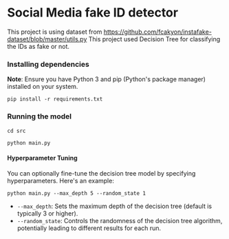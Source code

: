 # Social Media fake ID detector

This project is using dataset from https://github.com/fcakyon/instafake-dataset/blob/master/utils.py
This project used Decision Tree for classifying the IDs as fake or not.

### Installing dependencies
**Note**: Ensure you have Python 3 and pip (Python's package manager) installed on your system.
```
pip install -r requirements.txt
```

### Running the model
```
cd src
```
```
python main.py
```
#### Hyperparameter Tuning
You can optionally fine-tune the decision tree model by specifying hyperparameters. Here's an example:
```
python main.py --max_depth 5 --random_state 1
```
* `--max_depth`: Sets the maximum depth of the decision tree (default is typically 3 or higher).
* `--random_state`: Controls the randomness of the decision tree algorithm, potentially leading to different results for each run.